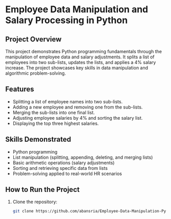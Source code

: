 # Employee Data Manipulation and Salary Processing in Python

## Project Overview
This project demonstrates Python programming fundamentals through the manipulation of employee data and salary adjustments. It splits a list of employees into two sub-lists, updates the lists, and applies a 4% salary increase. The project showcases key skills in data manipulation and algorithmic problem-solving.

## Features
- Splitting a list of employee names into two sub-lists.
- Adding a new employee and removing one from the sub-lists.
- Merging the sub-lists into one final list.
- Adjusting employee salaries by 4% and sorting the salary list.
- Displaying the top three highest salaries.

## Skills Demonstrated
- Python programming
- List manipulation (splitting, appending, deleting, and merging lists)
- Basic arithmetic operations (salary adjustments)
- Sorting and retrieving specific data from lists
- Problem-solving applied to real-world HR scenarios

## How to Run the Project
1. Clone the repository:
   ```bash
   git clone https://github.com/abansria/Employee-Data-Manipulation-Python/


